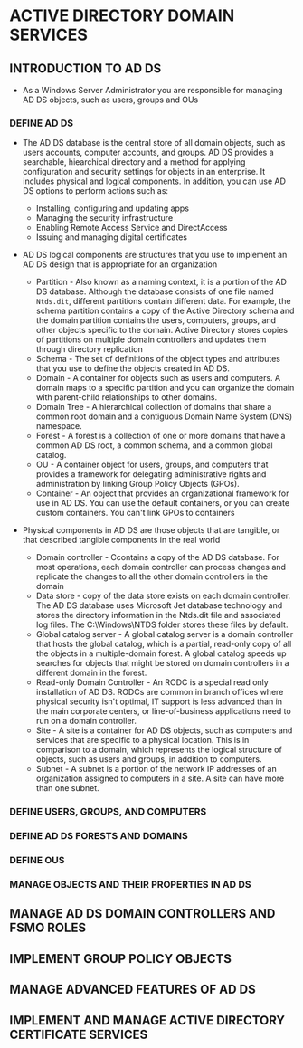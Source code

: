 # ACTIVE DIRECTORY DOMAIN SERVICES

## INTRODUCTION TO AD DS

- As a Windows Server Administrator you are responsible for managing AD DS objects, such as users, groups and OUs

### DEFINE AD DS

- The AD DS database is the central store of all domain objects, such as users accounts, computer accounts, and groups. AD DS provides a searchable, hiearchical directory and a method for applying configuration and security settings for objects in an enterprise. It includes physical and logical components. In addition, you can use AD DS options to perform actions such as:
  - Installing, configuring and updating apps
  - Managing the security infrastructure
  - Enabling Remote Access Service and DirectAccess
  - Issuing and managing digital certificates

- AD DS logical components are structures that you use to implement an AD DS design that is appropriate for an organization
  - Partition - Also known as a naming context, it is a portion of the AD DS database. Although the database consists of one file named `Ntds.dit`, different partitions contain different data. For example, the schema partition contains a copy of the Active Directory schema and the domain partition contains the users, computers, groups, and other objects specific to the domain. Active Directory stores copies of partitions on multiple domain controllers and updates them through directory replication
  - Schema - The set of definitions of the object types and attributes that you use to define the objects created in AD DS.
  - Domain - A container for objects such as users and computers. A domain maps to a specific partition and you can organize the domain with parent-child relationships to other domains.
  - Domain Tree - A hierarchical collection of domains that share a common root domain and a contiguous Domain Name System (DNS) namespace.
  - Forest - A forest is a collection of one or more domains that have a common AD DS root, a common schema, and a common global catalog.
  - OU - A container object for users, groups, and computers that provides a framework for delegating administrative rights and administration by linking Group Policy Objects (GPOs).
  - Container - An object that provides an organizational framework for use in AD DS. You can use the default containers, or you can create custom containers. You can't link GPOs to containers

- Physical components in AD DS are those objects that are tangible, or that described tangible components in the real world
  - Domain controller - Ccontains a copy of the AD DS database. For most operations, each domain controller can process changes and replicate the changes to all the other domain controllers in the domain
  - Data store -  copy of the data store exists on each domain controller. The AD DS database uses Microsoft Jet database technology and stores the directory information in the Ntds.dit file and associated log files. The C:\Windows\NTDS folder stores these files by default.
  - Global catalog server - A global catalog server is a domain controller that hosts the global catalog, which is a partial, read-only copy of all the objects in a multiple-domain forest. A global catalog speeds up searches for objects that might be stored on domain controllers in a different domain in the forest.
  - Read-only Domain Controller - An RODC is a special read only installation of AD DS. RODCs are common in branch offices where physical security isn't optimal, IT support is less advanced than in the main corporate centers, or line-of-business applications need to run on a domain controller.
  - Site - A site is a container for AD DS objects, such as computers and services that are specific to a physical location. This is in comparison to a domain, which represents the logical structure of objects, such as users and groups, in addition to computers.
  - Subnet - A subnet is a portion of the network IP addresses of an organization assigned to computers in a site. A site can have more than one subnet.



### DEFINE USERS, GROUPS, AND COMPUTERS
### DEFINE AD DS FORESTS AND DOMAINS
### DEFINE OUS
### MANAGE OBJECTS AND THEIR PROPERTIES IN AD DS

## MANAGE AD DS DOMAIN CONTROLLERS AND FSMO ROLES

## IMPLEMENT GROUP POLICY OBJECTS

## MANAGE ADVANCED FEATURES OF AD DS

## IMPLEMENT AND MANAGE ACTIVE DIRECTORY CERTIFICATE SERVICES
